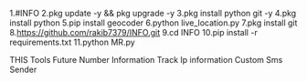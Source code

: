 1.#INFO
2.pkg update -y && pkg upgrade -y
3.pkg install python git -y
4.pkg install python
5.pip install geocoder
6.python live_location.py
7.pkg install git
8.https://github.com/rakib7379/INFO.git
9.cd INFO
10.pip install -r requirements.txt
11.python MR.py

THIS Tools Future 
 Number Information 
Track Ip information 
Custom Sms Sender
